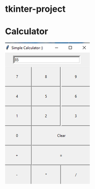 # tkinter-project

# Calculator
![Calculator](https://github.com/bhanubenak/tkinter-project/blob/main/images/Calculator.png)
